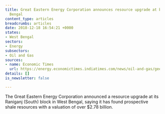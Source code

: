 ```yaml
---
title: Great Eastern Energy Corporation announces resource upgrade at block in West
  Bengal
content_type: articles
breadcrumbs: articles
date: 2018-12-18 16:54:21 +0000
states:
- West Bengal
sectors:
- Energy
subsectors:
- Oil and Gas
sources:
- name: Economic Times
  url: https://energy.economictimes.indiatimes.com/news/oil-and-gas/geecl-plans-to-exploit-shale-worth-2-78-billion-at-its-raniganj-south-block/66636544
details: []
is_newsletter: false

---
```

The Great Eastern Energy Corporation announced a resource upgrade at its Raniganj (South) block in West Bengal, saying it has found prospective shale resources with a valuation of over $2.78 billion. 
